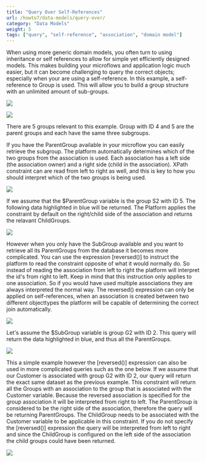 ```yaml
---
title: "Query Over Self-References"
url: /howto7/data-models/query-over/
category: "Data Models"
weight: 5
tags: ["query", "self-reference", "association", "domain model"]
---
```


When using more generic domain models, you often turn to using inheritance or self references to allow for simple yet efficiently designed models. This makes building your microflows and application logic much easier, but it can become challenging to query the correct objects; especially when your are using a self-reference. In this example, a self-reference to Group is used. This will allow you to build a group structure with an unlimited amount of sub-groups.

![](/attachments/howto7/data-models/query-over/18581640.png)

![](/attachments/howto7/data-models/query-over/18581639.png)

There are 5 groups relevant to this example. Group with ID 4 and 5 are the parent groups and each have the same three subgroups. 

If you have the ParentGroup available in your microflow you can easily retrieve the subgroup. The platform automatically determines which of the two groups from the association is used. Each association has a left side (the association owner) and a right side (child in the association). XPath constraint can are read from left to right as well, and this is key to how you should interpret which of the two groups is being used.  

![](/attachments/howto7/data-models/query-over/18581638.png)

If we assume that the $ParentGroup variable is the group S2 with ID 5\. The following data highlighted in blue will be returned. The Platform applies the constraint by default on the right/child side of the association and returns the relavant ChildGroups.

![](/attachments/howto7/data-models/query-over/18581637.png)

However when you only have the SubGroup available and you want to retrieve all its ParentGroups from the database it becomes more complicated. You can use the expression [reversed()] to instruct the platform to read the constraint opposite of what it would normally do. So instead of reading the association from left to right the platform will interpret the id's from right to left. Keep in mind that this instruction only applies to one association. So if you would have used multiple associations they are always interpreted the normal way. 
The reversed() expression can only be applied on self-references, when an association is created between two different objecttypes the platform will be capable of determining the correct join automatically.

![](/attachments/howto7/data-models/query-over/18581636.png)

Let's assume the $SubGroup variable is group G2 with ID 2\. This query will return the data highlighted in blue, and thus all the ParentGroups. 

![](/attachments/howto7/data-models/query-over/18581635.png)

This a simple example however the [reversed()] expression can also be used in more complicated queries such as the one below. If we assume that our Customer is associated with group G2 with ID 2, our query will return the exact same dataset as the previous example. 
This constraint will return all the Groups with an association to the group that is associated with the Customer variable. Because the reversed association is specified for the group association it will be interpreted from right to left. The ParentGroup is considered to be the right side of the association, therefore the query will be returning ParentGroups. The ChildGroup needs to be associated with the Customer variable to be applicable in this constraint. 
If you do not specify the [reversed()] expression the query will be interpreted from left to right and since the ChildGroup is configured on the left side of the association the child groups could have been returned.  

![](/attachments/howto7/data-models/query-over/18581634.png)


